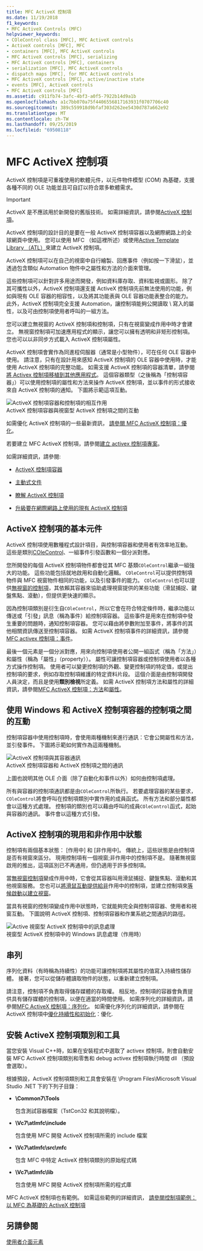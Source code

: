 ```yaml
---
title: MFC ActiveX 控制項
ms.date: 11/19/2018
f1_keywords:
- MFC ActiveX Controls (MFC)
helpviewer_keywords:
- COleControl class [MFC], MFC ActiveX controls
- ActiveX controls [MFC], MFC
- containers [MFC], MFC ActiveX controls
- MFC ActiveX controls [MFC], serializing
- MFC ActiveX controls [MFC], containers
- serialization [MFC], MFC ActiveX controls
- dispatch maps [MFC], for MFC ActiveX controls
- MFC ActiveX controls [MFC], active/inactive state
- events [MFC], ActiveX controls
- MFC ActiveX controls [MFC]
ms.assetid: c911fb74-3afc-4bf3-a0f5-7922b14d9a1b
ms.openlocfilehash: a1c7bb070a75f4406556817163931f0707706c40
ms.sourcegitcommit: 389c559918d9bfaf303d262ee5430d787a662e92
ms.translationtype: MT
ms.contentlocale: zh-TW
ms.lasthandoff: 09/25/2019
ms.locfileid: "69508118"
---
```

# <a name="mfc-activex-controls"></a>MFC ActiveX 控制項

ActiveX 控制項是可重複使用的軟體元件，以元件物件模型 (COM) 為基礎，支援各種不同的 OLE 功能並且可自訂以符合眾多軟體需求。

>[!IMPORTANT]
> ActiveX 是不應該用於新開發的舊版技術。 如需詳細資訊，請參閱[ActiveX 控制項](activex-controls.md)。

ActiveX 控制項的設計目的是要在一般 ActiveX 控制項容器以及網際網路上的全球網頁中使用。 您可以使用 MFC （如這裡所述）或使用[Active Template Library （ATL）](../atl/active-template-library-atl-concepts.md)來建立 ActiveX 控制項。

ActiveX 控制項可以在自己的視窗中自行繪製、回應事件（例如按一下滑鼠），並透過包含類似 Automation 物件中之屬性和方法的介面來管理。

這些控制項可以針對許多用途而開發，例如資料庫存取、資料監視或圖形。 除了其可攜性以外，ActiveX 控制項還支援 ActiveX 控制項先前無法使用的功能，例如與現有 OLE 容器的相容性，以及將其功能表與 OLE 容器功能表整合的能力。 此外，ActiveX 控制項完全支援 Automation，讓控制項能夠公開讀取 \ 寫入的屬性，以及可由控制項使用者呼叫的一組方法。

您可以建立無視窗的 ActiveX 控制項和控制項，只有在視窗變成作用中時才會建立。 無視窗控制項可加速應用程式的顯示，讓您可以擁有透明和非矩形控制項。 您也可以以非同步方式載入 ActiveX 控制項屬性。

ActiveX 控制項會實作為同進程伺服器（通常是小型物件），可在任何 OLE 容器中使用。 請注意，只有在設計用來感知 ActiveX 控制項的 OLE 容器中使用時，才能使用 ActiveX 控制項的完整功能。 如需支援 ActiveX 控制項的容器清單，請參閱[將 Activex 控制項移植到其他應用程式](../mfc/containers-for-activex-controls.md)。 這個容器類型（之後稱為「控制項容器」）可以使用控制項的屬性和方法來操作 ActiveX 控制項，並以事件的形式接收來自 ActiveX 控制項的通知。 下圖將示範這項互動。

![ActiveX 控制項容器和控制項的相互作用](../mfc/media/vc37221.gif "ActiveX 控制項容器和控制項的相互作用") <br/>
ActiveX 控制項容器與視窗型 ActiveX 控制項之間的互動

如需優化 ActiveX 控制項的一些最新資訊， [請參閱 MFC ActiveX 控制項：優化](../mfc/mfc-activex-controls-optimization.md)。

若要建立 MFC ActiveX 控制項，請參閱[建立 activex 控制項專案](../mfc/reference/mfc-activex-control-wizard.md)。

如需詳細資訊，請參閱:

- [ActiveX 控制項容器](../mfc/activex-control-containers.md)

- [主動式文件](../mfc/active-documents.md)

- [瞭解 ActiveX 控制項](/windows/win32/com/activex-controls)

- [升級要在網際網路上使用的現有 ActiveX 控制項](../mfc/upgrading-an-existing-activex-control.md)

##  <a name="_core_basic_components_of_an_activex_control"></a>ActiveX 控制項的基本元件

ActiveX 控制項使用數種程式設計項目，與控制項容器和使用者有效率地互動。 這些是類別[COleControl](../mfc/reference/colecontrol-class.md)、一組事件引發函數和一個分派對應。

您所開發的每個 ActiveX 控制項物件都會從其 MFC 基類`COleControl`繼承一組強大的功能。 這些功能包括就地啟用和自動化邏輯。 `COleControl`可以提供控制項物件與 MFC 視窗物件相同的功能，以及引發事件的能力。 `COleControl`也可以提供[無視窗的控制項](../mfc/providing-windowless-activation.md)，其依賴其容器來協助處理視窗提供的某些功能（滑鼠捕捉、鍵盤焦點、滾動），但提供更快速的顯示。

因為控制項類別是衍生自`COleControl`，所以它會在符合特定條件時，繼承功能以傳送或「引發」訊息（稱為事件）給控制項容器。 這些事件是用來在控制項中發生重要的問題時，通知控制項容器。 您可以藉由將參數附加至事件，將事件的其他相關資訊傳送至控制項容器。 如需 ActiveX 控制項事件的詳細資訊，請參閱[MFC activex 控制項：事件](../mfc/mfc-activex-controls-events.md)。

最後一個元素是一個分派對應，用來向控制項使用者公開一組函式（稱為「方法」）和屬性（稱為「屬性」（property））。 屬性可讓控制項容器或控制項使用者以各種方式操作控制項。 使用者可以變更控制項的外觀、變更控制項的特定值，或提出控制項的要求，例如存取控制項維護的特定資料片段。 這個介面是由控制項開發人員決定，而且是使用**類別檢視**所定義。 如需 ActiveX 控制項方法和屬性的詳細資訊，請參閱[MFC ActiveX 控制項：方法](../mfc/mfc-activex-controls-methods.md)和[屬性](../mfc/mfc-activex-controls-properties.md)。

##  <a name="_core_interaction_between_controls_with_windows_and_activex_control_containers"></a>使用 Windows 和 ActiveX 控制項容器的控制項之間的互動

控制項容器中使用控制項時，會使用兩種機制來進行通訊：它會公開屬性和方法，並引發事件。 下圖將示範如何實作為這兩種機制。

![ActiveX 控制項與其容器通訊](../mfc/media/vc37222.gif "ActiveX 控制項與其容器通訊") <br/>
ActiveX 控制項容器和 ActiveX 控制項之間的通訊

上圖也說明其他 OLE 介面（除了自動化和事件以外）如何由控制項處理。

所有與容器的控制項通訊都是由`COleControl`所執行。 若要處理容器的某些要求， `COleControl`將會呼叫在控制項類別中實作用的成員函式。 所有方法和部分屬性都會以這種方式處理。 控制項的類別也可以藉由呼叫的成員`COleControl`函式，起始與容器的通訊。 事件會以這種方式引發。

##  <a name="_core_active_and_inactive_states_of_an_activex_control"></a>ActiveX 控制項的現用和非作用中狀態

控制項有兩個基本狀態： [作用中] 和 [非作用中]。 傳統上，這些狀態是由控制項是否有視窗來區分。 現用控制項有一個視窗;非作用中的控制項不是。 隨著無視窗啟用的推出，這項區別已不再通用，但仍適用于許多控制項。

當[無視窗控制項](../mfc/providing-windowless-activation.md)變成作用中時，它會從其容器叫用滑鼠捕捉、鍵盤焦點、滾動和其他視窗服務。 您也可以[將滑鼠互動提供給非](../mfc/providing-mouse-interaction-while-inactive.md)作用中的控制項，並建立控制項來[等候啟動以建立視窗](../mfc/turning-off-the-activate-when-visible-option.md)。

當具有視窗的控制項變成作用中狀態時，它就能夠完全與控制項容器、使用者和視窗互動。 下圖說明 ActiveX 控制項、控制項容器和作業系統之間通訊的路徑。

![Active 視窗型 ActiveX 控制項中的訊息處理](../mfc/media/vc37223.gif "Active 視窗型 ActiveX 控制項中的訊息處理") <br/>
視窗型 ActiveX 控制項中的 Windows 訊息處理（作用時）

##  <a name="_core_serializing_activex_elements"></a>串列

序列化資料（有時稱為持續性）的功能可讓控制項將其屬性的值寫入持續性儲存體。 接著，您可以從儲存體讀取物件的狀態，以重新建立控制項。

請注意，控制項不負責取得儲存媒體的存取權。 相反地，控制項的容器會負責提供具有儲存媒體的控制項，以便在適當的時間使用。 如需序列化的詳細資訊，請參閱[MFC ActiveX 控制項：序列化](../mfc/mfc-activex-controls-serializing.md)。 如需優化序列化的詳細資訊，請參閱在 ActiveX 控制項中[優化持續性和初始化](../mfc/optimizing-persistence-and-initialization.md)：優化.

##  <a name="_core_installing_activex_control_classes_and_tools"></a>安裝 ActiveX 控制項類別和工具

當您安裝 Visual C++時，如果在安裝程式中選取了 activex 控制項，則會自動安裝 MFC ActiveX 控制項類別和零售和 debug activex 控制項執行時間 dll （預設會選取）。

根據預設，ActiveX 控制項類別和工具會安裝在 \Program Files\Microsoft Visual Studio .NET 下的下列子目錄：

- **\Common7\Tools**

   包含測試容器檔案（TstCon32 和其說明檔）。

- **\Vc7\atlmfc\include**

   包含使用 MFC 開發 ActiveX 控制項所需的 include 檔案

- **\Vc7\atlmfc\src\mfc**

   包含 MFC 中特定 ActiveX 控制項類別的原始程式碼

- **\Vc7\atlmfc\lib**

   包含使用 MFC 開發 ActiveX 控制項所需的程式庫

MFC ActiveX 控制項也有範例。 如需這些範例的詳細資訊， [請參閱控制項範例：以 MFC 為基礎的 ActiveX 控制項](../overview/visual-cpp-samples.md)

## <a name="see-also"></a>另請參閱

[使用者介面元素](../mfc/user-interface-elements-mfc.md)
